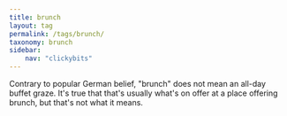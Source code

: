 ```yaml
---
title: brunch
layout: tag
permalink: /tags/brunch/
taxonomy: brunch
sidebar:
    nav: "clickybits"
---
```

Contrary to popular German belief, "brunch" does not mean an all-day buffet graze.  It's true that that's usually what's on offer at a place offering brunch, but that's not what it means. 